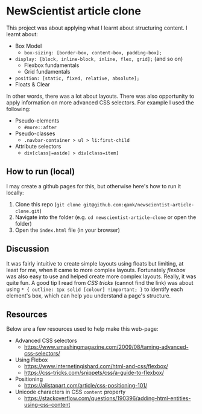# NewScientist article clone
This project was about applying what I learnt about structuring content. I learnt about:
- Box Model
  - `box-sizing: [border-box, content-box, padding-box];`
- `display: [block, inline-block, inline, flex, grid];` (and so on)
  - Flexbox fundamentals
  - Grid fundamentals
- `position: [static, fixed, relative, absolute];`
- Floats & Clear

In other words, there was a lot about layouts. There was also opportunity to apply information on more advanced CSS selectors. For example I used the following:
- Pseudo-elements
  - `#more::after`
- Pseudo-classes
  - `.navbar-container > ul > li:first-child`
- Attribute selectors
  - `div[class|=aside] > div[class=item]`

## How to run (local)
I may create a github pages for this, but otherwise here's how to run it locally:
1. Clone this repo (`git clone git@github.com:qamk/newscientist-article-clone.git`)
2. Navigate into the folder (e.g. `cd newscientist-article-clone` or open the folder)
3. Open the `index.html` file (in your browser)

## Discussion
It was fairly intuitive to create simple layouts using floats but limiting, at least for me, when it came to more complex layouts. Fortunately *flexbox* was also easy to use and helped create more complex layouts. Really, it was quite fun. A good tip I read from *CSS tricks* (cannot find the link) was about using `* { outline: 1px solid [colour] !important; }` to identify each element's box, which can help you understand a page's structure.

## Resources
Below are a few resources used to help make this web-page:
- Advanced CSS selectors
  - https://www.smashingmagazine.com/2009/08/taming-advanced-css-selectors/
- Using Flebox
  - https://www.internetingishard.com/html-and-css/flexbox/
  - https://css-tricks.com/snippets/css/a-guide-to-flexbox/
- Positioning
  - https://alistapart.com/article/css-positioning-101/
- Unicode characters in CSS `content` property
  - https://stackoverflow.com/questions/190396/adding-html-entities-using-css-content

